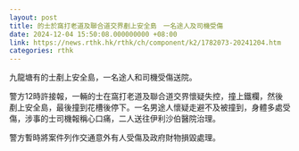 ```yaml
---
layout: post
title: 的士於窩打老道及聯合道交界剷上安全島　一名途人及司機受傷
date: 2024-12-04 15:50:08.000000000 +08:00
link: https://news.rthk.hk/rthk/ch/component/k2/1782073-20241204.htm
categories: rthk
---
```


九龍塘有的士剷上安全島，一名途人和司機受傷送院。

警方12時許接報，一輛的士在窩打老道及聯合道交界懷疑失控，撞上鐵欄，然後剷上安全島，最後撞到花槽後停下。一名男途人懷疑走避不及被撞到，身體多處受傷，涉事的士司機報稱心口痛，二人送往伊利沙伯醫院治理。

警方暫時將案件列作交通意外有人受傷及政府財物損毀處理。
